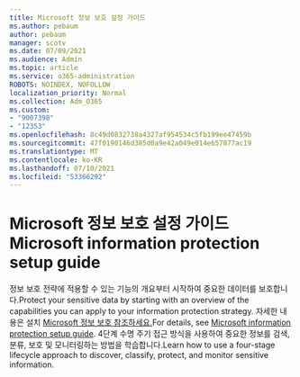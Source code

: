 ```yaml
---
title: Microsoft 정보 보호 설정 가이드
ms.author: pebaum
author: pebaum
manager: scotv
ms.date: 07/09/2021
ms.audience: Admin
ms.topic: article
ms.service: o365-administration
ROBOTS: NOINDEX, NOFOLLOW
localization_priority: Normal
ms.collection: Adm_O365
ms.custom:
- "9007398"
- "12353"
ms.openlocfilehash: 8c49d0832738a4327af954534c5fb199ee47459b
ms.sourcegitcommit: 47f0190146d385d0a9e42a049e014e657877ac19
ms.translationtype: MT
ms.contentlocale: ko-KR
ms.lasthandoff: 07/10/2021
ms.locfileid: "53366292"
---
```

# <a name="microsoft-information-protection-setup-guide"></a><span data-ttu-id="716b1-102">Microsoft 정보 보호 설정 가이드</span><span class="sxs-lookup"><span data-stu-id="716b1-102">Microsoft information protection setup guide</span></span>

<span data-ttu-id="716b1-103">정보 보호 전략에 적용할 수 있는 기능의 개요부터 시작하여 중요한 데이터를 보호합니다.</span><span class="sxs-lookup"><span data-stu-id="716b1-103">Protect your sensitive data by starting with an overview of the capabilities you can apply to your information protection strategy.</span></span> <span data-ttu-id="716b1-104">자세한 내용은 설치 [Microsoft 정보 보호 참조하세요.](https://admin.microsoft.com/adminportal/home#/modernonboarding/mipsetupguide)</span><span class="sxs-lookup"><span data-stu-id="716b1-104">For details, see [Microsoft information protection setup guide](https://admin.microsoft.com/adminportal/home#/modernonboarding/mipsetupguide).</span></span> <span data-ttu-id="716b1-105">4단계 수명 주기 접근 방식을 사용하여 중요한 정보를 검색, 분류, 보호 및 모니터링하는 방법을 학습합니다.</span><span class="sxs-lookup"><span data-stu-id="716b1-105">Learn how to use a four-stage lifecycle approach to discover, classify, protect, and monitor sensitive information.</span></span>